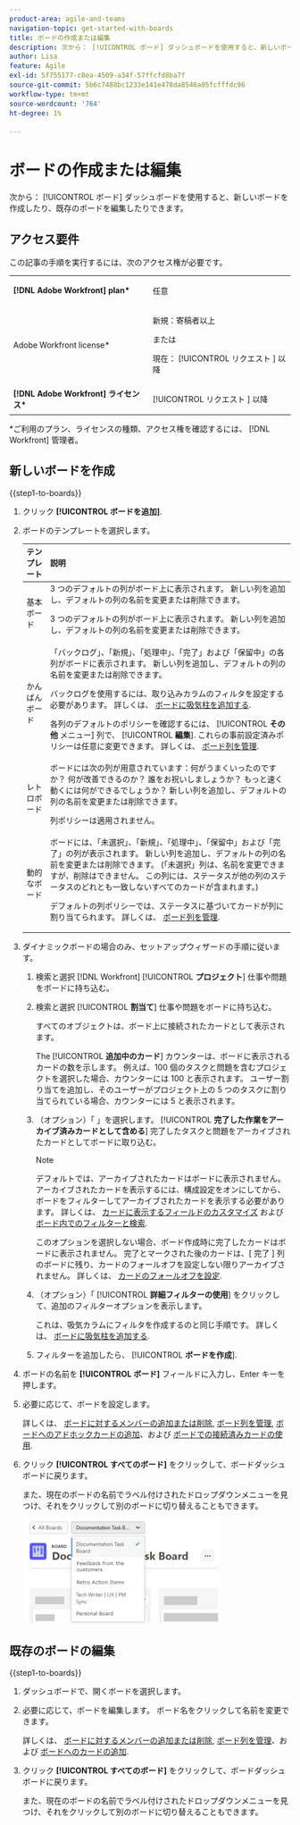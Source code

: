 ```yaml
---
product-area: agile-and-teams
navigation-topic: get-started-with-boards
title: ボードの作成または編集
description: 次から： [!UICONTROL ボード] ダッシュボードを使用すると、新しいボードを作成したり、既存のボードを編集したりできます。
author: Lisa
feature: Agile
exl-id: 5f755177-c8ea-4509-a34f-57ffcfd8ba7f
source-git-commit: 5b6c7488bc1233e141e478da8546a05fcfffdc96
workflow-type: tm+mt
source-wordcount: '764'
ht-degree: 1%

---
```


# ボードの作成または編集

<!-- Audited: 12/2023 -->

次から： [!UICONTROL ボード] ダッシュボードを使用すると、新しいボードを作成したり、既存のボードを編集したりできます。

## アクセス要件

この記事の手順を実行するには、次のアクセス権が必要です。

<table style="table-layout:auto"> 
 <col> 
 <col> 
 <tbody> 
  <tr> 
   <td role="rowheader"><strong>[!DNL Adobe Workfront] plan*</strong></td> 
   <td> <p>任意</p> </td> 
  </tr> 
    <tr> 
   <td role="rowheader">Adobe Workfront license*</td> 
   <td> <p>新規：寄稿者以上 </p>
 <p>または</p> 
<p>現在： [!UICONTROL リクエスト ] 以降 </p> 
</td> 
  </tr> 
  <tr> 
   <td role="rowheader"><strong>[!DNL Adobe Workfront] ライセンス*</strong></td> 
   <td> <p>[!UICONTROL リクエスト ] 以降</p> </td> 
  </tr> 
 </tbody> 
</table>

&#42;ご利用のプラン、ライセンスの種類、アクセス権を確認するには、 [!DNL Workfront] 管理者。

## 新しいボードを作成

{{step1-to-boards}}
1. クリック **[!UICONTROL ボードを追加]**.

1. ボードのテンプレートを選択します。

   | テンプレート | 説明 |
   |---------|----------|
   | 基本ボード | 3 つのデフォルトの列がボード上に表示されます。 新しい列を追加し、デフォルトの列の名前を変更または削除できます。 <p>3 つのデフォルトの列がボード上に表示されます。 新しい列を追加し、デフォルトの列の名前を変更または削除できます。 |
   | かんばんボード | 「バックログ」、「新規」、「処理中」、「完了」および「保留中」の各列がボードに表示されます。 新しい列を追加し、デフォルトの列の名前を変更または削除できます。<p>バックログを使用するには、取り込みカラムのフィルタを設定する必要があります。 詳しくは、 [ボードに吸気柱を追加する](/help/quicksilver/agile/use-boards-agile-planning-tools/add-intake-column-to-board.md). <p>各列のデフォルトのポリシーを確認するには、 [!UICONTROL **その他** メニュー] 列で、 [!UICONTROL **編集**]. これらの事前設定済みポリシーは任意に変更できます。 詳しくは、 [ボード列を管理](/help/quicksilver/agile/get-started-with-boards/manage-board-columns.md). |
   | レトロボード | ボードには次の列が用意されています：何がうまくいったのですか？ 何が改善できるのか？ 誰をお祝いしましょうか？ もっと速く動くには何ができるでしょうか？ 新しい列を追加し、デフォルトの列の名前を変更または削除できます。 <p>列ポリシーは適用されません。 |
   | 動的なボード | ボードには、「未選択」、「新規」、「処理中」、「保留中」および「完了」の列が表示されます。 新しい列を追加し、デフォルトの列の名前を変更または削除できます。 (「未選択」列は、名前を変更できますが、削除はできません。 この列には、ステータスが他の列のステータスのどれとも一致しないすべてのカードが含まれます。) <p>デフォルトの列ポリシーでは、ステータスに基づいてカードが列に割り当てられます。 詳しくは、 [ボード列を管理](/help/quicksilver/agile/get-started-with-boards/manage-board-columns.md). |

1. ダイナミックボードの場合のみ、セットアップウィザードの手順に従います。

   1. 検索と選択 [!DNL Workfront] [!UICONTROL **プロジェクト**] 仕事や問題をボードに持ち込む。
   1. 検索と選択 [!UICONTROL **割当て**] 仕事や問題をボードに持ち込む。

      すべてのオブジェクトは、ボード上に接続されたカードとして表示されます。

      The [!UICONTROL **追加中のカード**] カウンターは、ボードに表示されるカードの数を示します。 例えば、100 個のタスクと問題を含むプロジェクトを選択した場合、カウンターには 100 と表示されます。 ユーザー割り当てを追加し、そのユーザーがプロジェクト上の 5 つのタスクに割り当てられている場合、カウンターには 5 と表示されます。

   1. （オプション）「 」を選択します。 [!UICONTROL **完了した作業をアーカイブ済みカードとして含める**] 完了したタスクと問題をアーカイブされたカードとしてボードに取り込む。

      >[!NOTE]
      >
      >デフォルトでは、アーカイブされたカードはボードに表示されません。 アーカイブされたカードを表示するには、構成設定をオンにしてから、ボードをフィルターしてアーカイブされたカードを表示する必要があります。 詳しくは、 [カードに表示するフィールドのカスタマイズ](/help/quicksilver/agile/get-started-with-boards/customize-fields-on-card.md) および [ボード内でのフィルターと検索](/help/quicksilver/agile/get-started-with-boards/filter-search-in-board.md).
      >
      >このオプションを選択しない場合、ボード作成時に完了したカードはボードに表示されません。 完了とマークされた後のカードは、[ 完了 ] 列のボードに残り、カードのフォールオフを設定しない限りアーカイブされません。 詳しくは、 [カードのフォールオフを設定](/help/quicksilver/agile/use-boards-agile-planning-tools/configure-card-falloff.md).

   1. （オプション）「 [!UICONTROL **詳細フィルターの使用**] をクリックして、追加のフィルターオプションを表示します。

      これは、吸気カラムにフィルタを作成するのと同じ手順です。 詳しくは、 [ボードに吸気柱を追加する](/help/quicksilver/agile/use-boards-agile-planning-tools/add-intake-column-to-board.md).

   1. フィルターを追加したら、 [!UICONTROL **ボードを作成**].

1. ボードの名前を **[!UICONTROL ボード]** フィールドに入力し、Enter キーを押します。
1. 必要に応じて、ボードを設定します。

   詳しくは、 [ボードに対するメンバーの追加または削除](../../agile/get-started-with-boards/add-members-to-board.md), [ボード列を管理](../../agile/get-started-with-boards/manage-board-columns.md), [ボードへのアドホックカードの追加](../../agile/get-started-with-boards/add-card-to-board.md)、および [ボードでの接続済みカードの使用](/help/quicksilver/agile/get-started-with-boards/connected-cards.md).

1. クリック **[!UICONTROL すべてのボード]** をクリックして、ボードダッシュボードに戻ります。

   また、現在のボードの名前でラベル付けされたドロップダウンメニューを見つけ、それをクリックして別のボードに切り替えることもできます。

   ![ボードのリスト](assets/boards-button-list-of-boards-350x188.png)

## 既存のボードの編集

{{step1-to-boards}}
1. ダッシュボードで、開くボードを選択します。
1. 必要に応じて、ボードを編集します。 ボード名をクリックして名前を変更できます。

   詳しくは、 [ボードに対するメンバーの追加または削除](../../agile/get-started-with-boards/add-members-to-board.md), [ボード列を管理](../../agile/get-started-with-boards/manage-board-columns.md)、および [ボードへのカードの追加](../../agile/get-started-with-boards/add-card-to-board.md).

1. クリック **[!UICONTROL すべてのボード]** をクリックして、ボードダッシュボードに戻ります。

   また、現在のボードの名前でラベル付けされたドロップダウンメニューを見つけ、それをクリックして別のボードに切り替えることもできます。
